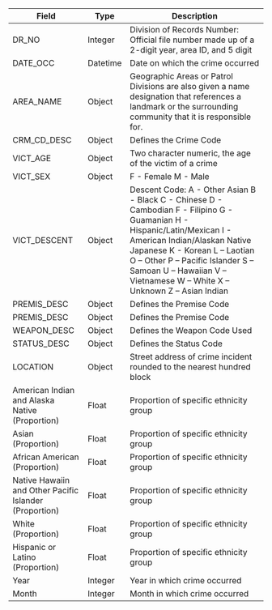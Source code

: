 | Field | Type | Description                          |
|-------------|-----------|--------------------------------------|
| DR_NO       | Integer       | Division of Records Number: Official file number made up of a 2-digit year, area ID, and 5 digit|
| DATE_OCC      | Datetime    | Date on which the crime occurred   |
| AREA_NAME        | Object       | Geographic Areas or Patrol Divisions are also given a name designation that references a landmark or the surrounding community that it is responsible for. |
| CRM_CD_DESC | Object  | Defines the Crime Code  |
| VICT_AGE | Object  | Two character numeric, the age of the victim of a crime |
| VICT_SEX | Object  | F - Female M - Male   |
| VICT_DESCENT | Object  | Descent Code: A - Other Asian B - Black C - Chinese D - Cambodian F - Filipino G - Guamanian H - Hispanic/Latin/Mexican I - American Indian/Alaskan Native Japanese K - Korean L – Laotian O – Other P – Pacific Islander S – Samoan U – Hawaiian V – Vietnamese W – White X – Unknown Z – Asian Indian |
| PREMIS_DESC | Object  | Defines the Premise Code   |
| PREMIS_DESC | Object  | Defines the Premise Code  |
| WEAPON_DESC | Object  | Defines the Weapon Code Used  |
| STATUS_DESC | Object  | Defines the Status Code    |
| LOCATION | Object  | Street address of crime incident rounded to the nearest hundred block  |
| American Indian and Alaska Native (Proportion)| Float  | Proportion of specific ethnicity group  |
| Asian (Proportion)| Float  | Proportion of specific ethnicity group |
| African American (Proportion)| Float  | Proportion of specific ethnicity group   |
| Native Hawaiin and Other Pacific Islander (Proportion)| Float  | Proportion of specific ethnicity group   |
| White (Proportion)| Float  | Proportion of specific ethnicity group   |
| Hispanic or Latino (Proportion)| Float  | Proportion of specific ethnicity group   |
| Year | Integer  | Year in which crime occurred  |
| Month | Integer  | Month in which crime occurred  |
